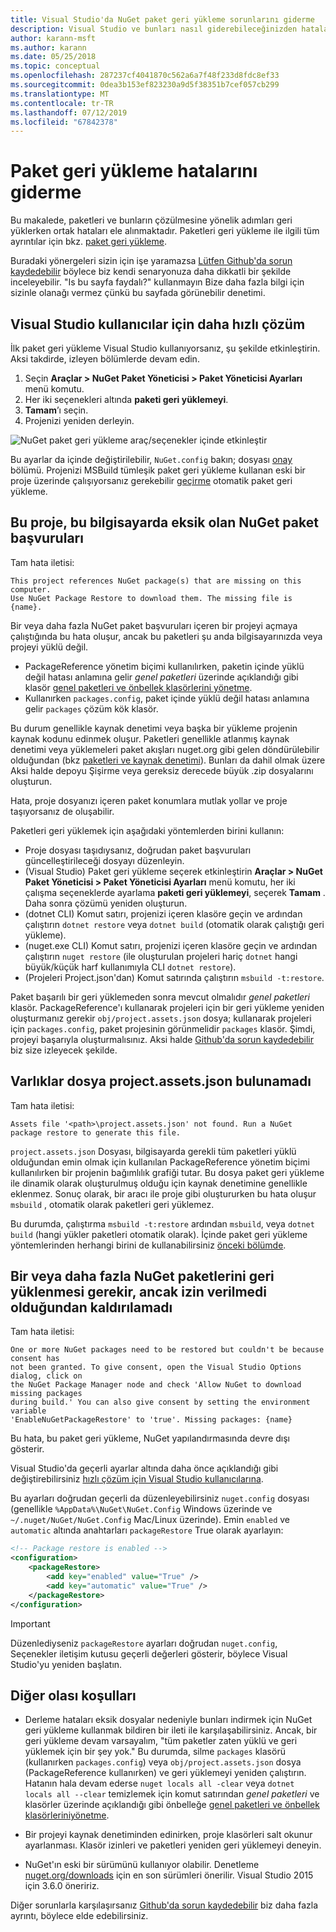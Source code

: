 ```yaml
---
title: Visual Studio'da NuGet paket geri yükleme sorunlarını giderme
description: Visual Studio ve bunları nasıl giderebileceğinizden hatalar ortak NuGet açıklamasını geri yükleyin.
author: karann-msft
ms.author: karann
ms.date: 05/25/2018
ms.topic: conceptual
ms.openlocfilehash: 287237cf4041870c562a6a7f48f233d8fdc8ef33
ms.sourcegitcommit: 0dea3b153ef823230a9d5f38351b7cef057cb299
ms.translationtype: MT
ms.contentlocale: tr-TR
ms.lasthandoff: 07/12/2019
ms.locfileid: "67842378"
---
```

# <a name="troubleshooting-package-restore-errors"></a>Paket geri yükleme hatalarını giderme

Bu makalede, paketleri ve bunların çözülmesine yönelik adımları geri yüklerken ortak hataları ele alınmaktadır. Paketleri geri yükleme ile ilgili tüm ayrıntılar için bkz. [paket geri yükleme](../consume-packages/package-restore.md#enable-and-disable-package-restore-visual-studio).

Buradaki yönergeleri sizin için işe yaramazsa [Lütfen Github'da sorun kaydedebilir](https://github.com/NuGet/docs.microsoft.com-nuget/issues) böylece biz kendi senaryonuza daha dikkatli bir şekilde inceleyebilir. "Is bu sayfa faydalı?" kullanmayın Bize daha fazla bilgi için sizinle olanağı vermez çünkü bu sayfada görünebilir denetimi.

## <a name="quick-solution-for-visual-studio-users"></a>Visual Studio kullanıcılar için daha hızlı çözüm

İlk paket geri yükleme Visual Studio kullanıyorsanız, şu şekilde etkinleştirin. Aksi takdirde, izleyen bölümlerde devam edin.

1. Seçin **Araçlar > NuGet Paket Yöneticisi > Paket Yöneticisi Ayarları** menü komutu.
1. Her iki seçenekleri altında **paketi geri yüklemeyi**.
1. **Tamam**’ı seçin.
1. Projenizi yeniden derleyin.

![NuGet paket geri yükleme araç/seçenekler içinde etkinleştir](../consume-packages/media/restore-01-autorestoreoptions.png)

Bu ayarlar da içinde değiştirilebilir, `NuGet.config` bakın; dosyası [onay](#consent) bölümü. Projenizi MSBuild tümleşik paket geri yükleme kullanan eski bir proje üzerinde çalışıyorsanız gerekebilir [geçirme](package-restore.md#migrate-to-automatic-package-restore-visual-studio) otomatik paket geri yükleme.

<a name="missing"></a>

## <a name="this-project-references-nuget-packages-that-are-missing-on-this-computer"></a>Bu proje, bu bilgisayarda eksik olan NuGet paket başvuruları

Tam hata iletisi:

```output
This project references NuGet package(s) that are missing on this computer.
Use NuGet Package Restore to download them. The missing file is {name}.
```

Bir veya daha fazla NuGet paket başvuruları içeren bir projeyi açmaya çalıştığında bu hata oluşur, ancak bu paketleri şu anda bilgisayarınızda veya projeyi yüklü değil.

- PackageReference yönetim biçimi kullanılırken, paketin içinde yüklü değil hatası anlamına gelir *genel paketleri* üzerinde açıklandığı gibi klasör [genel paketleri ve önbellek klasörlerini yönetme](managing-the-global-packages-and-cache-folders.md).
- Kullanırken `packages.config`, paket içinde yüklü değil hatası anlamına gelir `packages` çözüm kök klasör.

Bu durum genellikle kaynak denetimi veya başka bir yükleme projenin kaynak kodunu edinmek oluşur. Paketleri genellikle atlanmış kaynak denetimi veya yüklemeleri paket akışları nuget.org gibi gelen döndürülebilir olduğundan (bkz [paketleri ve kaynak denetimi](Packages-and-Source-Control.md)). Bunları da dahil olmak üzere Aksi halde depoyu Şişirme veya gereksiz derecede büyük .zip dosyalarını oluşturun.

Hata, proje dosyanızı içeren paket konumlara mutlak yollar ve proje taşıyorsanız de oluşabilir.

Paketleri geri yüklemek için aşağıdaki yöntemlerden birini kullanın:

- Proje dosyası taşıdıysanız, doğrudan paket başvuruları güncelleştirileceği dosyayı düzenleyin.
- (Visual Studio) Paket geri yükleme seçerek etkinleştirin **Araçlar > NuGet Paket Yöneticisi > Paket Yöneticisi Ayarları** menü komutu, her iki çalışma seçeneklerde ayarlama **paketi geri yüklemeyi**, seçerek **Tamam** . Daha sonra çözümü yeniden oluşturun.
- (dotnet CLI) Komut satırı, projenizi içeren klasöre geçin ve ardından çalıştırın `dotnet restore` veya `dotnet build` (otomatik olarak çalıştığı geri yükleme).
- (nuget.exe CLI) Komut satırı, projenizi içeren klasöre geçin ve ardından çalıştırın `nuget restore` (ile oluşturulan projeleri hariç `dotnet` hangi büyük/küçük harf kullanımıyla CLI `dotnet restore`).
- (Projeleri Project.json'dan) Komut satırında çalıştırın `msbuild -t:restore`.

Paket başarılı bir geri yüklemeden sonra mevcut olmalıdır *genel paketleri* klasör. PackageReference'ı kullanarak projeleri için bir geri yükleme yeniden oluşturmanız gerekir `obj/project.assets.json` dosya; kullanarak projeleri için `packages.config`, paket projesinin görünmelidir `packages` klasör. Şimdi, projeyi başarıyla oluşturmalısınız. Aksi halde [Github'da sorun kaydedebilir](https://github.com/NuGet/docs.microsoft.com-nuget/issues) biz size izleyecek şekilde.

<a name="assets"></a>

## <a name="assets-file-projectassetsjson-not-found"></a>Varlıklar dosya project.assets.json bulunamadı

Tam hata iletisi:

```output
Assets file '<path>\project.assets.json' not found. Run a NuGet package restore to generate this file.
```

`project.assets.json` Dosyası, bilgisayarda gerekli tüm paketleri yüklü olduğundan emin olmak için kullanılan PackageReference yönetim biçimi kullanılırken bir projenin bağımlılık grafiği tutar. Bu dosya paket geri yükleme ile dinamik olarak oluşturulmuş olduğu için kaynak denetimine genellikle eklenmez. Sonuç olarak, bir aracı ile proje gibi oluştururken bu hata oluşur `msbuild` , otomatik olarak paketleri geri yüklemez.

Bu durumda, çalıştırma `msbuild -t:restore` ardından `msbuild`, veya `dotnet build` (hangi yükler paketleri otomatik olarak). İçinde paket geri yükleme yöntemlerinden herhangi birini de kullanabilirsiniz [önceki bölümde](#missing).

<a name="consent"></a>

## <a name="one-or-more-nuget-packages-need-to-be-restored-but-couldnt-be-because-consent-has-not-been-granted"></a>Bir veya daha fazla NuGet paketlerini geri yüklenmesi gerekir, ancak izin verilmedi olduğundan kaldırılamadı

Tam hata iletisi:

```output
One or more NuGet packages need to be restored but couldn't be because consent has
not been granted. To give consent, open the Visual Studio Options dialog, click on
the NuGet Package Manager node and check 'Allow NuGet to download missing packages
during build.' You can also give consent by setting the environment variable
'EnableNuGetPackageRestore' to 'true'. Missing packages: {name}
```

Bu hata, bu paket geri yükleme, NuGet yapılandırmasında devre dışı gösterir.

Visual Studio'da geçerli ayarlar altında daha önce açıklandığı gibi değiştirebilirsiniz [hızlı çözüm için Visual Studio kullanıcılarına](#quick-solution-for-visual-studio-users).

Bu ayarları doğrudan geçerli da düzenleyebilirsiniz `nuget.config` dosyası (genellikle `%AppData%\NuGet\NuGet.Config` Windows üzerinde ve `~/.nuget/NuGet/NuGet.Config` Mac/Linux üzerinde). Emin `enabled` ve `automatic` altında anahtarları `packageRestore` True olarak ayarlayın:

```xml
<!-- Package restore is enabled -->
<configuration>
    <packageRestore>
        <add key="enabled" value="True" />
        <add key="automatic" value="True" />
    </packageRestore>
</configuration>
```

> [!Important]
> Düzenlediyseniz `packageRestore` ayarları doğrudan `nuget.config`, Seçenekler iletişim kutusu geçerli değerleri gösterir, böylece Visual Studio'yu yeniden başlatın.

## <a name="other-potential-conditions"></a>Diğer olası koşulları

- Derleme hataları eksik dosyalar nedeniyle bunları indirmek için NuGet geri yükleme kullanmak bildiren bir ileti ile karşılaşabilirsiniz. Ancak, bir geri yükleme devam varsayalım, "tüm paketler zaten yüklü ve geri yüklemek için bir şey yok." Bu durumda, silme `packages` klasörü (kullanırken `packages.config`) veya `obj/project.assets.json` dosya (PackageReference kullanırken) ve geri yüklemeyi yeniden çalıştırın. Hatanın hala devam ederse `nuget locals all -clear` veya `dotnet locals all --clear` temizlemek için komut satırından *genel paketleri* ve klasörler üzerinde açıklandığı gibi önbelleğe [genel paketleri ve önbellek klasörleriniyönetme](managing-the-global-packages-and-cache-folders.md).

- Bir projeyi kaynak denetiminden edinirken, proje klasörleri salt okunur ayarlanması. Klasör izinleri ve paketleri yeniden geri yüklemeyi deneyin.

- NuGet'ın eski bir sürümünü kullanıyor olabilir. Denetleme [nuget.org/downloads](https://www.nuget.org/downloads) için en son sürümleri önerilir. Visual Studio 2015 için 3.6.0 öneririz.

Diğer sorunlarla karşılaşırsanız [Github'da sorun kaydedebilir](https://github.com/NuGet/docs.microsoft.com-nuget/issues) biz daha fazla ayrıntı, böylece elde edebilirsiniz.
